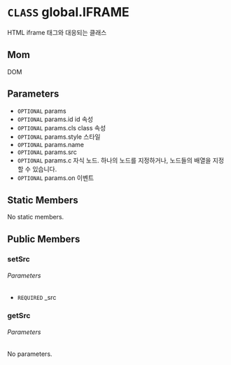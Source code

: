 # `CLASS` global.IFRAME
HTML iframe 태그와 대응되는 클래스

## Mom
DOM

## Parameters
* `OPTIONAL` params 
* `OPTIONAL` params.id		id  속성
* `OPTIONAL` params.cls		class  속성
* `OPTIONAL` params.style	스타일 
* `OPTIONAL` params.name 
* `OPTIONAL` params.src 
* `OPTIONAL` params.c		자식  노드. 하나의 노드를 지정하거나, 노드들의 배열을 지정할 수 있습니다.
* `OPTIONAL` params.on		이벤트 

## Static Members
No static members.

## Public Members

### setSrc
###### Parameters
* `REQUIRED` _src

### getSrc
###### Parameters
No parameters.
